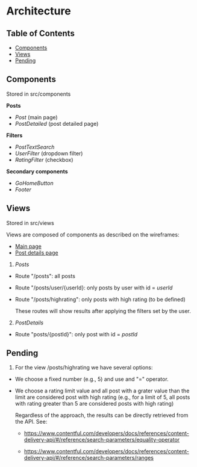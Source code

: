 # Architecture

## Table of Contents

- [Components](#components)
- [Views](#views)
- [Pending](#pending)

## Components

Stored in src/components

**Posts**

- _Post_ (main page)
- _PostDetailed_ (post detailed page)

**Filters**

- _PostTextSearch_
- _UserFilter_ (dropdown filter)
- _RatingFilter_ (checkbox)

**Secondary components**

- _GoHomeButton_
- _Footer_

## Views

Stored in src/views

Views are composed of components as described on the wireframes:

- [Main page](./design/wireframe_home.png)
- [Post details page](./design/wireframe_post_details.png)

1. _Posts_

- Route "/posts": all posts
- Route "/posts/user/{userId}: only posts by user with id = _userId_
- Route "/posts/highrating": only posts with high rating (to be defined)

  These routes will show results after applying the filters set by the user.

2. _PostDetails_

- Route "posts/{postId}": only post with id = _postId_

## Pending

1. For the view /posts/highrating we have several options:

- We choose a fixed number (e.g., 5) and use and "=" operator.
- We choose a rating limit value and all post with a grater value than the limit are considered post with high rating (e.g., for a limit of 5, all posts with rating greater than 5 are considered posts with high rating)

  Regardless of the approach, the results can be directly retrieved from the API. See:

  - https://www.contentful.com/developers/docs/references/content-delivery-api/#/reference/search-parameters/equality-operator

  - https://www.contentful.com/developers/docs/references/content-delivery-api/#/reference/search-parameters/ranges
